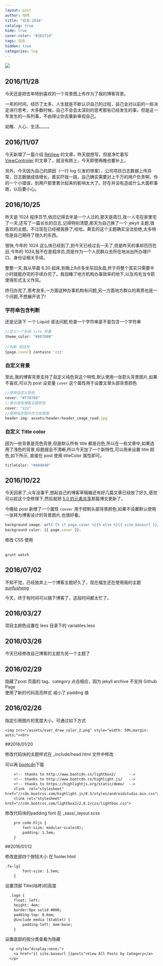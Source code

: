 ```yaml
---
layout: post
author: 咕咚
title: "日志-2016"
catalog: true
hide: true
cover-color: "#281f1d" 
tags: 日志
hidden: true
categories: log
---
```

 
![](https://ws1.sinaimg.cn/large/6fb50cedly1fn76jmiz48j217g17gnpd.jpg)

## 2016/11/28
今天还是把去年特别喜欢的一个背景图上传作为了我的博客背景。

一年的时间，经历了太多，人生就是不断认识自己的过程，自己会对以前的一些决定进行思考，大多数时候，自己不会去太深刻的思考那些已经发生的事，但是这一年发生的一系列事，不由得让你去重新审视自己。

幼稚、人心、生活。。。。。

##  2016/11/07

今天新增了一篇介绍 [ReView](https://github.com/maoruibin/ReView) 的文章，昨天就想写，但是净忙着写 [ViewControler](https://github.com/maoruibin/ViewControler/) 的文章了，就没有顾上，今天即使再晚也要补上。

另外，今天因为自己的原因（一行 log 引发的惨案），公司项目日志数据上传异常，日志数据成倍增长，着实吓我一跳，自己确实需要对上千万的用户负责啊，你的一个小错误，到用户那里累计起来的影响太大了。好在并没有造成什么大面积事故，以后要小心。

##  2016/10/25
昨天是 1024 程序员节,依旧记得去年是一个人过的,那天是周日,我一人宅在家里宅了一天,还写了一篇长长的日志,记得特别清楚,那天为自己换了一个 jekyll 主题,很喜欢的主题。不过现在已经被我换了,哈哈。黄玄的这个主题确实没法拒绝,太多特性是自己期待了很久的东西。

很快,今年的 1024 这么快已经到了,到今天已经过去一天了,但是昨天的事却历历在目,今年的 1024,我不在是程序员,而是作为一个人民群众去所在地派出所办理户口、身份证相关手续。

整整一天,我从早晨 6.30 起床,到晚上8点多坐车回永昌,终于将整个其实只需要半小时就能办完的手续办完了。我目睹了地方机构办事效率的地下,以及鸡毛当令箭使得形式主义作风。

终归办完了,思考良多,一方面这种办事机构有问题,另一方面地方群众的素质也是一个问题,不想展开说了!

### 字符串包含判断

还是记录下 一个 Liquid 语法问题,检查一个字符串是不是包含一个字符串

```js
//定义一个全局 site 常量
theme_color: "#607D8B"

//判断 双括号
{page.cover} contains 'zzz'
```

### 自定义背景

至此,我的博客背景支持了自定义纯色背这个特性,默认使用一张箭头背景图片,如果不喜欢,可以为 post 设变量 `cover` 这个属性用于设置文章头部背景颜色

```js
//使用自定义颜色
cover: "#f78789"
//表示使用博客主题颜色
cover: "zzz"
//使用指定图片作为背景图
header-img: assets/header/header_image_road.jpg
```

### 自定义 Title color

因为一些背景是亮色背景,但是默认所有 title 都是白色,所以在一些文章中,如果选用了浅色的背景,标题就会不清晰,所以今天加了一个新特性,可以用来设置 title 颜色,如下所示,
直接在 post 使用 titleColor 属性即可。

```js
titleColor: "#404040"
```



##  2016/10/22

今天回家了,火车没事干,想起自己的博客草稿箱还有好几篇文章已经放了好久,感觉可以趁这个空修理下,然后就把 [5.0 的元素共享](/2016/10/22/Android-transition.html)那篇博文更新了。

今晚给 post 新增了一个属性 `conver` 用于控制头部背景颜色,如果不设置默认使用一张转为博客设计的背景图片,也很好看。

```js
background-image: url('{% if page.cover %}{% else %}{{ site.baseurl }}/{% if page.header-img %}{{ page.header-img }}{% else %}{{ site.header-img-post }}{% endif %}{% endif %}');
background-color: {{ page.cover }};
```

修改 CSS 使用

```css

grunt watch

```



## 2016/07/02
不知不觉，已经放弃上一个博客主题好久了，现在福生还在使用我的主题[sunfusheng](http://sunfusheng.com/)

今天，终于有时间可以搞下博客了，这段时间都太忙了。


## 2016/03/27
项目主颜色设置在 less 目录下的 variables.less

## 2016/03/26
今天已经修改自己博客的主题为另一个主题了

## 2016/02/29
隐藏了post 页面的 tag、category 点击相应，因为 jekyll archive 不支持 Github Page   
使用了新的代码高亮样式 减小了 padding 值

## 2016/02/26
指定引用图片的宽度大小，可通过如下方式

    <img src="/assets/over_draw_color_2.png" style="width: 50%;margin: auto;"><br>

##2016/01/20

修改代码块的主题样式在 _include/head.html 文件中修改

可以再 [bootcdn](http://www.bootcdn.cn/highlight.js/)下载    

        <!-- thanks to http://www.bootcdn.cn/lightbox2/      -->
        <!-- thanks to http://www.bootcdn.cn/highlight.js/   -->
        <!-- thanks to https://highlightjs.org/static/demo/  -->
        <link  rel="stylesheet" href="//cdn.bootcss.com/highlight.js/8.5/styles/androidstudio.min.css">
        <link rel="stylesheet" href="//cdn.bootcss.com/lightbox2/2.8.2/css/lightbox.css">

修改代码块的padding font  在 _sass/_layout.scss

        pre code.hljs {
        	font-size: modular-scale(0);
        	padding: 1.5em;
        }


##2016/01/12

修改底部四个按钮大小 在 footer.html

    .fa-lg{
            font-size: 1.5em;
        }

设置顶部 Title(咕咚)的高度

      .logo {
        float: left;
        height: 4em;
        border:0px solid #000;
        padding-top: 0.6em;
        @include media ($tablet) {
        	padding-left: $em-base;
        }

设置底部的按分类查看为隐藏

      <p style="display:none;">
        <a href="{{ site.baseurl }}posts">View All Posts by Category</a>
      </p>
